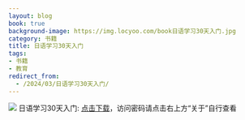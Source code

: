 ```yaml
---
layout: blog
book: true
background-image: https://img.locyoo.com/book日语学习30天入门.jpg
category: 书籍
title: 日语学习30天入门
tags:
- 书籍
- 教育
redirect_from:
  - /2024/03/日语学习30天入门/
---
```

![](https://img.locyoo.com/book日语学习30天入门.jpg)
日语学习30天入门: <a name = "ref1" href="https://url18.ctfile.com/f/50983618-1253432386-77b726?p=3619">点击下载</a>，访问密码请点击右上方“关于”自行查看